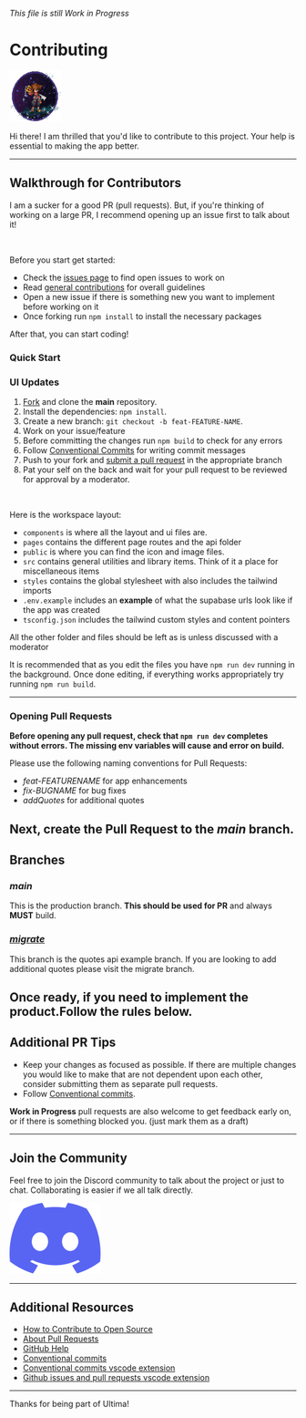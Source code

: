 *This file is still Work in Progress*
# Contributing
<img src="/public/images/sora-idle.gif" alt="Logo" width="90" height="90">

[fork]: https://github.com/0hundred0/ultima/fork
[pr]: https://github.com/0hundred0/ultima/pulls

Hi there! I am thrilled that you'd like to contribute to this project. Your help is essential to making the app better.

---
## Walkthrough for Contributors
I am a sucker for a good PR (pull requests). But, if you're thinking of working on a large PR, I recommend opening up an issue first to talk about it! 

<br>

Before you start get started: 
- Check the [issues page](https://github.com/0hundred0/ultima/issues) to find open issues to work on
- Read [general contributions](https://github.com/0hundred0/ultima/blob/main/CONTRIBUTION.md) for overall guidelines
- Open a new issue if there is something new you want to implement before working on it
- Once forking run `npm install` to install the necessary packages

After that, you can start coding!

### Quick Start

### UI Updates
1. [Fork][fork] and clone the __main__ repository.
2. Install the dependencies: `npm install`.
3. Create a new branch: `git checkout -b feat-FEATURE-NAME`.
4. Work on your issue/feature
5. Before committing the changes run `npm build` to check for any errors
6. Follow [Conventional Commits](https://www.conventionalcommits.org/en/v1.0.0/) for writing commit messages
7. Push to your fork and [submit a pull request][pr] in the appropriate branch
8. Pat your self on the back and wait for your pull request to be reviewed for approval by a moderator.

<br>

Here is the workspace layout:

- `components` is where all the layout and ui files are.
- `pages` contains the different page routes and the api folder
- `public` is where you can find the icon and image files.
- `src` contains general utilities and library items. Think of it a place for miscellaneous items
- `styles` contains the global stylesheet with also includes the tailwind imports
- `.env.example` includes an **example** of what the supabase urls look like if the app was created
- `tsconfig.json` includes the tailwind custom styles and content pointers

All the other folder and files should be left as is unless discussed with a moderator

It is recommended that as you edit the files you have `npm run dev` running in the background.
Once done editing, if everything works appropriately try running `npm run build`.

---
### Opening Pull Requests

**Before opening any pull request, check that `npm run dev` completes without errors. The missing env variables will cause and error on build.**

Please use the following naming conventions for Pull Requests:
- *feat-FEATURENAME* for app enhancements
- *fix-BUGNAME* for bug fixes
- *addQuotes* for additional quotes

Next, create the **Pull Request** to the *main* branch.
---

## Branches
### *main*
This is the production branch.
**This should be used for PR** and always **MUST** build.
### [*migrate*](https://github.com/0hundred0/ultima/tree/migrate)
This branch is the quotes api example branch. If you are looking to add additional quotes please visit the migrate branch.

Once ready, if you need to implement the product.**Follow the rules below.**
---

## Additional PR Tips 

- Keep your changes as focused as possible. If there are multiple changes you would like to make that are not dependent upon each other, consider submitting them as separate pull requests.
- Follow [Conventional commits](https://www.conventionalcommits.org/en/v1.0.0/).

**Work in Progress** pull requests are also welcome to get feedback early on, or if there is something blocked you. (just mark them as a draft)

---

## Join the Community

Feel free to join the Discord community to talk about the project or just to chat. Collaborating is easier if we all talk directly.

[![Discord](/public/icons/discord-icon.svg)](https://discord.gg/mPgVbGPw)

---

## Additional Resources

- [How to Contribute to Open Source](https://opensource.guide/how-to-contribute/)
- [About Pull Requests](https://help.github.com/articles/about-pull-requests/)
- [GitHub Help](https://help.github.com)
- [Conventional commits](https://www.conventionalcommits.org/en/v1.0.0/)
- [Conventional commits vscode extension](https://marketplace.visualstudio.com/items?itemName=vivaxy.vscode-conventional-commits)
- [Github issues and pull requests vscode extension](https://marketplace.visualstudio.com/items?itemName=GitHub.vscode-pull-request-github)

---

Thanks for being part of Ultima!